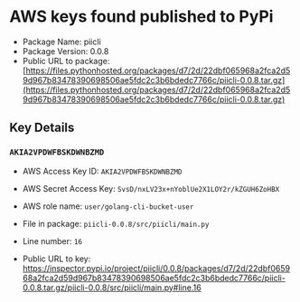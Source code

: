 # AWS keys found published to PyPi

* Package Name: piicli
* Package Version: 0.0.8
* Public URL to package: [https://files.pythonhosted.org/packages/d7/2d/22dbf065968a2fca2d59d967b83478390698506ae5fdc2c3b6bdedc7766c/piicli-0.0.8.tar.gz](https://files.pythonhosted.org/packages/d7/2d/22dbf065968a2fca2d59d967b83478390698506ae5fdc2c3b6bdedc7766c/piicli-0.0.8.tar.gz)

## Key Details

### `AKIA2VPDWFBSKDWNBZMD`

* AWS Access Key ID: `AKIA2VPDWFBSKDWNBZMD`
* AWS Secret Access Key: `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` 
* AWS role name: `user/golang-cli-bucket-user`
* File in package: `piicli-0.0.8/src/piicli/main.py`
* Line number: `16`

* Public URL to key: https://inspector.pypi.io/project/piicli/0.0.8/packages/d7/2d/22dbf065968a2fca2d59d967b83478390698506ae5fdc2c3b6bdedc7766c/piicli-0.0.8.tar.gz/piicli-0.0.8/src/piicli/main.py#line.16


